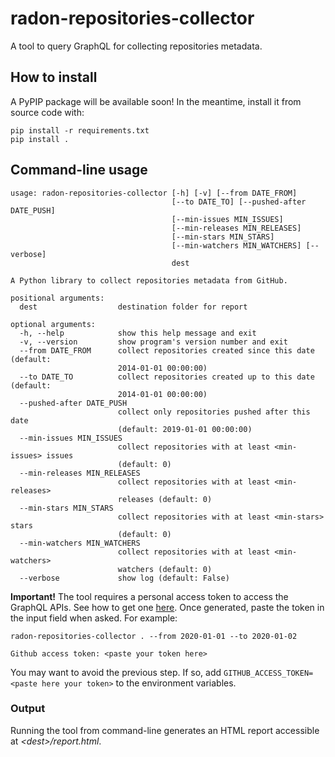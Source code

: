 # radon-repositories-collector
A tool to query GraphQL for collecting repositories metadata.


## How to install

A PyPIP package will be available soon! 
In the meantime, install it from source code with:

```
pip install -r requirements.txt
pip install .
```

## Command-line usage

```
usage: radon-repositories-collector [-h] [-v] [--from DATE_FROM]
                                    [--to DATE_TO] [--pushed-after DATE_PUSH]
                                    [--min-issues MIN_ISSUES]
                                    [--min-releases MIN_RELEASES]
                                    [--min-stars MIN_STARS]
                                    [--min-watchers MIN_WATCHERS] [--verbose]
                                    dest

A Python library to collect repositories metadata from GitHub.

positional arguments:
  dest                  destination folder for report

optional arguments:
  -h, --help            show this help message and exit
  -v, --version         show program's version number and exit
  --from DATE_FROM      collect repositories created since this date (default:
                        2014-01-01 00:00:00)
  --to DATE_TO          collect repositories created up to this date (default:
                        2014-01-01 00:00:00)
  --pushed-after DATE_PUSH
                        collect only repositories pushed after this date
                        (default: 2019-01-01 00:00:00)
  --min-issues MIN_ISSUES
                        collect repositories with at least <min-issues> issues
                        (default: 0)
  --min-releases MIN_RELEASES
                        collect repositories with at least <min-releases>
                        releases (default: 0)
  --min-stars MIN_STARS
                        collect repositories with at least <min-stars> stars
                        (default: 0)
  --min-watchers MIN_WATCHERS
                        collect repositories with at least <min-watchers>
                        watchers (default: 0)
  --verbose             show log (default: False)
```


**Important!** The tool requires a personal access token to access the GraphQL APIs. See how to get one [here](https://github.com/settings/tokens).
Once generated, paste the token in the input field when asked. For example:

```
radon-repositories-collector . --from 2020-01-01 --to 2020-01-02

Github access token: <paste your token here>
```  

You may want to avoid the previous step. If so, add ```GITHUB_ACCESS_TOKEN=<paste here your token>``` to the environment variables.


### Output
Running the tool from command-line generates an HTML report accessible at *\<dest\>/report.html*.